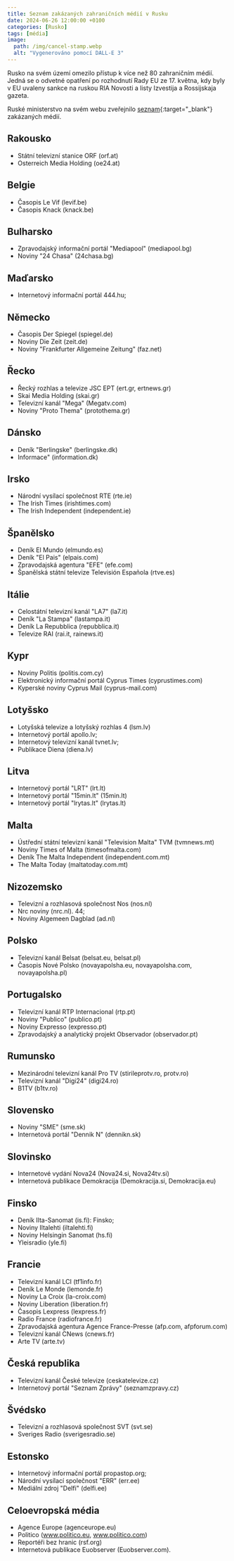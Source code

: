 ```yaml
---
title: Seznam zakázaných zahraničních médií v Rusku
date: 2024-06-26 12:00:00 +0100
categories: [Rusko]
tags: [média]
image:
  path: /img/cancel-stamp.webp
  alt: "Vygenerováno pomocí DALL-E 3"
---
```

Rusko na svém území omezilo přístup k více než 80 zahraničním médií. Jedná se o odvetné opatření po rozhodnutí Rady EU ze 17. května, kdy byly v EU uvaleny sankce na ruskou RIA Novosti a listy Izvestija a Rossijskaja gazeta.

Ruské ministerstvo na svém webu zveřejnilo [seznam](https://mid.ru/ru/press_service/spokesman/official_statement/1959391/){:target="_blank"} zakázaných médií.

## Rakousko
- Státní televizní stanice ORF (orf.at)
- Osterreich Media Holding (oe24.at)

## Belgie

- Časopis Le Vif (levif.be)
- Časopis Knack (knack.be)

## Bulharsko
- Zpravodajský informační portál "Mediapool" (mediapool.bg)
- Noviny "24 Chasa" (24chasa.bg)

## Maďarsko
- Internetový informační portál 444.hu;

## Německo
- Časopis Der Spiegel (spiegel.de)
- Noviny Die Zeit (zeit.de)
- Noviny "Frankfurter Allgemeine Zeitung" (faz.net)

## Řecko
- Řecký rozhlas a televize JSC EPT (ert.gr, ertnews.gr)
- Skai Media Holding (skai.gr)
- Televizní kanál "Mega" (Megatv.com)
- Noviny "Proto Thema" (protothema.gr)

## Dánsko
- Deník "Berlingske" (berlingske.dk)
- Informace" (information.dk)

## Irsko
- Národní vysílací společnost RTE (rte.ie)
- The Irish Times (irishtimes.com)
- The Irish Independent (independent.ie)

## Španělsko
- Deník El Mundo (elmundo.es)
- Deník "El Pais" (elpais.com)
- Zpravodajská agentura "EFE" (efe.com)
- Španělská státní televize Televisión Española (rtve.es)

## Itálie
- Celostátní televizní kanál "LA7" (la7.it)
- Deník "La Stampa" (lastampa.it)
- Deník La Repubblica (repubblica.it)
- Televize RAI (rai.it, rainews.it)

## Kypr
- Noviny Politis (politis.com.cy)
- Elektronický informační portál Cyprus Times (cyprustimes.com)
- Kyperské noviny Cyprus Mail (cyprus-mail.com)

## Lotyšsko
- Lotyšská televize a lotyšský rozhlas 4 (lsm.lv)
- Internetový portál apollo.lv;
- Internetový televizní kanál tvnet.lv;
- Publikace Diena (diena.lv)

## Litva
- Internetový portál "LRT" (lrt.lt)
- Internetový portál "15min.lt" (15min.lt)
- Internetový portál "lrytas.lt" (lrytas.lt)

## Malta
- Ústřední státní televizní kanál "Television Malta" TVM (tvmnews.mt)
- Noviny Times of Malta (timesofmalta.com)
- Deník The Malta Independent (independent.com.mt)
- The Malta Today (maltatoday.com.mt)

## Nizozemsko
- Televizní a rozhlasová společnost Nos (nos.nl)
- Nrc noviny (nrc.nl). 44;
- Noviny Algemeen Dagblad (ad.nl)

## Polsko
- Televizní kanál Belsat (belsat.eu, belsat.pl)
- Časopis Nové Polsko (novayapolsha.eu, novayapolsha.com, novayapolsha.pl)

## Portugalsko
- Televizní kanál RTP Internacional (rtp.pt)
- Noviny "Publico" (publico.pt)
- Noviny Expresso (expresso.pt)
- Zpravodajský a analytický projekt Observador (observador.pt)

## Rumunsko
- Mezinárodní televizní kanál Pro TV (stirileprotv.ro, protv.ro)
- Televizní kanál "Digi24" (digi24.ro)
- B1TV (b1tv.ro)

## Slovensko
- Noviny "SME" (sme.sk)
- Internetová portál "Dennik N" (dennikn.sk)

## Slovinsko
- Internetové vydání Nova24 (Nova24.si, Nova24tv.si)
- Internetová publikace Demokracija (Demokracija.si, Demokracija.eu)

## Finsko
- Deník Ilta-Sanomat (is.fi): Finsko;
- Noviny Iltalehti (iltalehti.fi)
- Noviny Helsingin Sanomat (hs.fi)
- Yleisradio (yle.fi)

## Francie
- Televizní kanál LCI (tf1info.fr)
- Deník Le Monde (lemonde.fr)
- Noviny La Croix (la-croix.com)
- Noviny Liberation (liberation.fr)
- Časopis Lexpress (lexpress.fr)
- Radio France (radiofrance.fr)
- Zpravodajská agentura Agence France-Presse (afp.com, afpforum.com)
- Televizní kanál CNews (cnews.fr)
- Arte TV (arte.tv)

## Česká republika
- Televizní kanál České televize (ceskatelevize.cz)
- Internetový portál "Seznam Zprávy" (seznamzpravy.cz)

## Švédsko
- Televizní a rozhlasová společnost SVT (svt.se)
- Sveriges Radio (sverigesradio.se)

## Estonsko
- Internetový informační portál propastop.org;
- Národní vysílací společnost "ERR" (err.ee)
- Mediální zdroj "Delfi" (delfi.ee)

## Celoevropská média
- Agence Europe (agenceurope.eu)
- Politico (www.politico.eu, www.politico.com)
- Reportéři bez hranic (rsf.org)
- Internetová publikace Euobserver (Euobserver.com).

